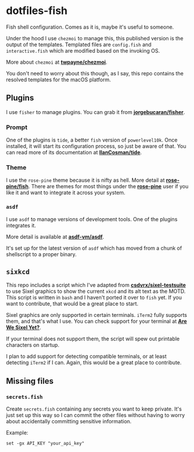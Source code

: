 # dotfiles-fish

Fish shell configuration. Comes as it is, maybe it's useful to someone.

Under the hood I use `chezmoi` to manage this, this published version is the output of the templates. Templated files are `config.fish` and `interactive.fish` which are modified based on the invoking OS.

More about `chezmoi` at [**twpayne/chezmoi**](https://github.com/twpayne/chezmoi).

You don't need to worry about this though, as I say, this repo contains the resolved templates for the macOS platform.

## Plugins

I use `fisher` to manage plugins. You can grab it from [**jorgebucaran/fisher**](https://github.com/jorgebucaran/fisher).

### Prompt

One of the plugins is `tide`, a better `fish` version of `powerlevel10k`. Once installed, it will start its configuration process, so just be aware of that. You can read more of its documentation at [**IlanCosman/tide**](https://github.com/IlanCosman/tide).

### Theme

I use the `rose-pine` theme because it is nifty as hell. More detail at [**rose-pine/fish**](https://github.com/rose-pine/fish). There are themes for most things under the [**rose-pine**](https://github.com/rose-pine) user if you like it and want to integrate it across your system.

### `asdf`

I use `asdf` to manage versions of development tools. One of the plugins integrates it.

More detail is available at [**asdf-vm/asdf**](https://github.com/asdf-vm/asdf).

It's set up for the latest version of `asdf` which has moved from a chunk of shellscript to a proper binary.

## `sixkcd`

This repo includes a script which I've adapted from [**csdvrx/sixel-testsuite**](https://github.com/csdvrx/sixel-testsuite) to use Sixel graphics to show the current `xkcd` and its alt text as the MOTD. This script is written in `bash` and I haven't ported it over to `fish` yet. If you want to contribute, that would be a great place to start.

Sixel graphics are only supported in certain terminals. `iTerm2` fully supports them, and that's what I use. You can check support for your terminal at [**Are We Sixel Yet?**](https://www.arewesixelyet.com).

If your terminal does not support them, the script will spew out printable characters on startup.

I plan to add support for detecting compatible terminals, or at least detecting `iTerm2` if I can. Again, this would be a great place to contribute.

## Missing files

### `secrets.fish`

Create `secrets.fish` containing any secrets you want to keep private. It's just set up this way so I can commit the other files without having to worry about accidentally committing sensitive information.

Example:

```fish
set -gx API_KEY "your_api_key"
```

